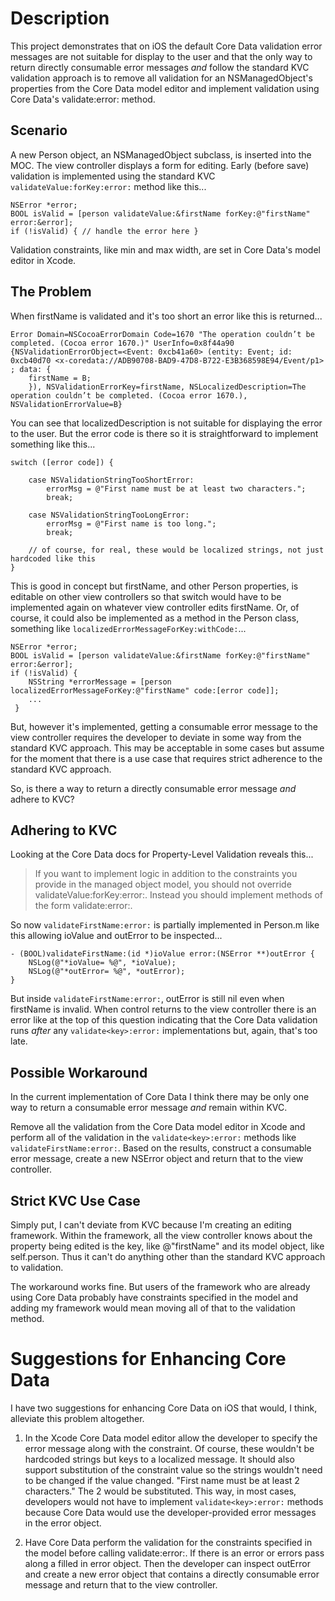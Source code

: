 # Description

This project demonstrates that on iOS the default Core Data validation error messages are not suitable for display to the user and that the only way to return directly consumable error messages *and* follow the standard KVC validation approach is to remove all validation for an NSManagedObject's properties from the Core Data model editor and implement validation using Core Data's validate<key>:error: method.

## Scenario

A new Person object, an NSManagedObject subclass, is inserted into the MOC. The view controller displays a form for editing. Early (before save) validation is implemented using the standard KVC `validateValue:forKey:error:` method like this...
```
NSError *error;
BOOL isValid = [person validateValue:&firstName forKey:@"firstName" error:&error];
if (!isValid) { // handle the error here }
```
Validation constraints, like min and max width, are set in Core Data's model editor in Xcode. 

## The Problem

When firstName is validated and it's too short an error like this is returned...
```
Error Domain=NSCocoaErrorDomain Code=1670 "The operation couldn’t be completed. (Cocoa error 1670.)" UserInfo=0x8f44a90 {NSValidationErrorObject=<Event: 0xcb41a60> (entity: Event; id: 0xcb40d70 <x-coredata://ADB90708-BAD9-47D8-B722-E3B368598E94/Event/p1> ; data: {
    firstName = B;
    }), NSValidationErrorKey=firstName, NSLocalizedDescription=The operation couldn’t be completed. (Cocoa error 1670.), NSValidationErrorValue=B}
```
You can see that localizedDescription is not suitable for displaying the error to the user. But the error code is there so it is straightforward to implement something like this...
```
switch ([error code]) {

    case NSValidationStringTooShortError:
        errorMsg = @"First name must be at least two characters.";
        break;
               
    case NSValidationStringTooLongError:
        errorMsg = @"First name is too long.";
        break;

    // of course, for real, these would be localized strings, not just hardcoded like this
}
```
This is good in concept but firstName, and other Person properties, is editable on other view controllers so that switch would have to be implemented again on whatever view controller edits firstName. Or, of course, it could also be implemented as a method in the Person class, something like `localizedErrorMessageForKey:withCode:`...
```
NSError *error;
BOOL isValid = [person validateValue:&firstName forKey:@"firstName" error:&error];
if (!isValid) { 
	NSString *errorMessage = [person localizedErrorMessageForKey:@"firstName" code:[error code]];
	...
 }
```

But, however it's implemented, getting a consumable error message to the view controller requires the developer to deviate in some way from the standard KVC approach. This may be acceptable in some cases but assume for the moment that there is a use case that requires strict adherence to the standard KVC approach. 

So, is there a way to return a directly consumable error message *and* adhere to KVC? 

## Adhering to KVC

Looking at the Core Data docs for Property-Level Validation reveals this...

> If you want to implement logic in addition to the constraints you provide in the managed object model, you should not override validateValue:forKey:error:. Instead you should implement methods of the form validate<Key>:error:. 

So now `validateFirstName:error:` is partially implemented in Person.m like this allowing ioValue and outError to be inspected...
```
- (BOOL)validateFirstName:(id *)ioValue error:(NSError **)outError {
    NSLog(@"*ioValue= %@", *ioValue);
    NSLog(@"*outError= %@", *outError);
}
```
But inside `validateFirstName:error:`, outError is still nil even when firstName is invalid. When control returns to the view controller there is an error like at the top of this question indicating that the Core Data validation runs *after* any `validate<key>:error:` implementations but, again, that's too late.

## Possible Workaround

In the current implementation of Core Data I think there may be only one way to return a consumable error message *and* remain within KVC. 

Remove all the validation from the Core Data model editor in Xcode and perform all of the validation in the `validate<key>:error:` methods like `validateFirstName:error:`. Based on the results, construct a consumable error message, create a new NSError object and return that to the view controller.

## Strict KVC Use Case

Simply put, I can't deviate from KVC because I'm creating an editing framework. Within the framework, all the view controller knows about the property being edited is the key, like @"firstName" and its model object, like self.person. Thus it can't do anything other than the standard KVC approach to validation. 

The workaround works fine. But users of the framework who are already using Core Data probably have constraints specified in the model and adding my framework would mean moving all of that to the validation method. 

# Suggestions for Enhancing Core Data

I have two suggestions for enhancing Core Data on iOS that would, I think, alleviate this problem altogether. 

1. In the Xcode Core Data model editor allow the developer to specify the error message along with the constraint. Of course, these wouldn't be hardcoded strings but keys to a localized message. It should also support substitution of the constraint value so the strings wouldn't need to be changed if the value changed. "First name must be at least 2 characters." The 2 would be substituted. This way, in most cases, developers would not have to implement `validate<key>:error:` methods because Core Data would use the developer-provided error messages in the error object. 

2. Have Core Data perform the validation for the constraints specified in the model before calling validate<key>:error:. If there is an error or errors pass along a filled in error object. Then the developer can inspect outError and create a new error object that contains a directly consumable error message and return that to the view controller. 